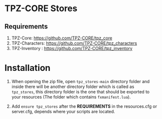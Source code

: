 # TPZ-CORE Stores

## Requirements

1. TPZ-Core: https://github.com/TPZ-CORE/tpz_core
2. TPZ-Characters: https://github.com/TPZ-CORE/tpz_characters
3. TPZ-Inventory : https://github.com/TPZ-CORE/tpz_inventory
   
# Installation

1. When opening the zip file, open `tpz_stores-main` directory folder and inside there will be another directory folder which is called as `tpz_stores`, this directory folder is the one that should be exported to your resources (The folder which contains `fxmanifest.lua`).

2. Add `ensure tpz_stores` after the **REQUIREMENTS** in the resources.cfg or server.cfg, depends where your scripts are located.
